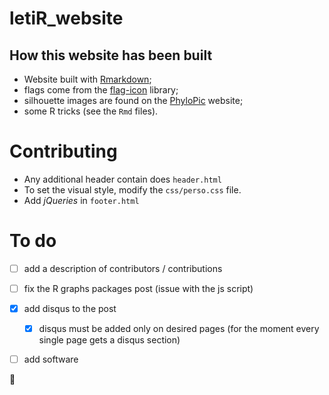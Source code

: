 # letiR_website

## How this website has been built

- Website built with [Rmarkdown](http://rmarkdown.rstudio.com/rmarkdown_websites.html");
- flags come from the [flag-icon](http://flag-icon-css.lip.is) library;
- silhouette images are found on the [PhyloPic](http://phylopic.org) website;
- some R tricks (see the `Rmd` files).

# Contributing

- Any additional header contain does `header.html`
- To set the visual style, modify the `css/perso.css` file.
- Add *jQueries* in `footer.html`

# To do

- [ ] add a description of contributors / contributions
- [ ] fix the R graphs packages post (issue with the js script)
- [X] add disqus to the post
  - [X] disqus must be added only on desired pages (for the moment every single page gets a disqus section) 
- [ ] add software


:blowfish:
